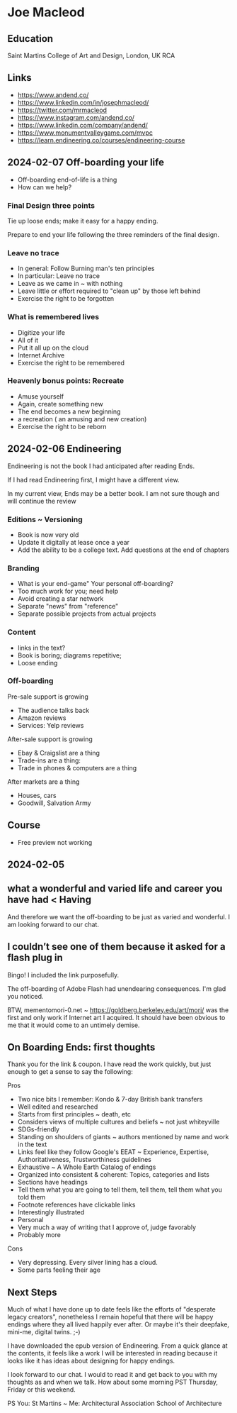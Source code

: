 # Joe Macleod

## Education

Saint Martins College of Art and Design, London, UK
RCA

## Links

* https://www.andend.co/
* https://www.linkedin.com/in/josephmacleod/
* https://twitter.com/mrmacleod
* https://www.instagram.com/andend.co/
* https://www.linkedin.com/company/andend/
* https://www.monumentvalleygame.com/mvpc
* https://learn.endineering.co/courses/endineering-course


## 2024-02-07 Off-boarding your life

* Off-boarding end-of-life is a thing
* How can we help?

### Final Design three points

Tie up loose ends; make it easy for a happy ending.

Prepare to end your life following the three reminders of the final design.

### Leave no trace

* In general: Follow Burning man's ten principles
* In particular: Leave no trace
* Leave as we came in ~ with nothing
* Leave little or effort required to "clean up" by those left behind
* Exercise the right to be forgotten


### What is remembered lives

* Digitize your life
* All of it
* Put it all up on the cloud
* Internet Archive
* Exercise the right to be remembered


### Heavenly bonus points: Recreate

* Amuse yourself
* Again, create something new
* The end becomes a new beginning
* a recreation ( an amusing and new creation)
* Exercise the right to be reborn


## 2024-02-06 Endineering

Endineering is not the book I had anticipated after reading Ends.

If I had read Endineering first, I might have a different view.

In my current view, Ends may be a better book. I am not sure though and will continue the review

### Editions ~ Versioning

* Book is now very old
* Update it digitally at lease once a year
* Add the ability to be a college text. Add questions at the end of chapters

### Branding

* What is your end-game" Your personal off-boarding?
* Too much work for you; need help
* Avoid creating a star network
* Separate "news" from "reference"
* Separate possible projects from actual projects

### Content

* links in the text?
* Book is boring; diagrams repetitive;
* Loose ending

### Off-boarding

Pre-sale support is growing

* The audience talks back
* Amazon reviews
* Services: Yelp reviews

After-sale support is growing

* Ebay & Craigslist are a thing
* Trade-ins are a thing:
* Trade in phones & computers are a thing

After markets are a thing

* Houses, cars
* Goodwill, Salvation Army

## Course

* Free preview not working



## 2024-02-05

## what a wonderful and varied life and career you have had < Having

And therefore we want the off-boarding to be just as varied and wonderful. I am looking forward to our chat.


## I couldn’t see one of them because it asked for a flash plug in

Bingo! I included the link purposefully.

The off-boarding of Adobe Flash had unendearing consequences. I'm glad you noticed.

BTW, mementomori-0.net  ~ https://goldberg.berkeley.edu/art/mori/ was the first and only work if Internet art I acquired. It should have been obvious to me that it would come to an untimely demise.


## On Boarding Ends: first thoughts

Thank you for the link & coupon. I have read the work quickly, but just enough to get a sense to say the following:

Pros

* Two nice bits I remember: Kondo & 7-day British bank transfers
* Well edited and researched
* Starts from first principles ~ death, etc
* Considers views of multiple cultures and beliefs ~ not just whiteyville
* SDGs-friendly
* Standing on shoulders of giants ~ authors mentioned by name and work in the text
* Links feel like they follow Google's EEAT ~ Experience, Expertise, Authoritativeness, Trustworthiness guidelines
* Exhaustive ~ A Whole Earth Catalog of endings
* Organized into consistent & coherent: Topics, categories and lists
* Sections have headings
* Tell them what you are going to tell them, tell them, tell them what you told them
* Footnote references have clickable links
* Interestingly illustrated
* Personal
* Very much a way of writing that I approve of, judge favorably
* Probably more

Cons

* Very depressing. Every silver lining has a cloud.
* Some parts feeling their age

## Next Steps

Much of what I have done up to date feels like the efforts of "desperate legacy creators", nonetheless I remain hopeful that there will be happy endings where they all lived happily ever after. Or maybe it's their deepfake, mini-me, digital twins.
;-)

I have downloaded the epub version of Endineering. From a quick glance at the contents, it feels like a work I will be interested in reading because it looks like it has ideas about designing for happy endings.

I look forward to our chat. I would to read it and get back to you with my thoughts as and when we talk. How about some morning PST Thursday, Friday or this weekend.



PS You: St Martins ~ Me: Architectural Association School of Architecture


